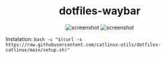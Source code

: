 <h1 align="center">dotfiles-waybar</h1>
<p align="center">
  <img src="https://github.com/user-attachments/assets/7d327942-7073-4c06-af9e-08aedbe059af" alt="screenshot" >
  <img src="https://github.com/user-attachments/assets/1c633789-a3c7-49f1-99ad-61a4fa4731e2" alt="screenshot" >

</p>

Instalation: `bash -c "$(curl -s https://raw.githubusercontent.com/catlinux-utils/dotfiles-catlinux/main/setup.sh)"`
